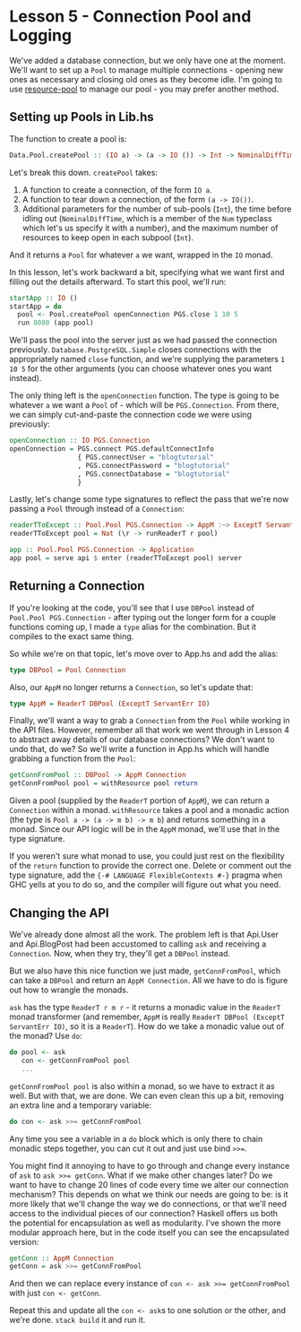 # Lesson 5 - Connection Pool and Logging

We've added a database connection, but we only have one at the moment.  We'll want to set up a `Pool` to manage multiple connections - opening new ones as necessary and closing old ones as they become idle.  I'm going to use [resource-pool](https://hackage.haskell.org/package/resource-pool-0.2.3.2/docs/Data-Pool.html) to manage our pool - you may prefer another method.

## Setting up Pools in Lib.hs

The function to create a pool is:
```haskell
Data.Pool.createPool :: (IO a) -> (a -> IO ()) -> Int -> NominalDiffTime -> Int -> IO (Pool a)
```

Let's break this down.  `createPool` takes:

1. A function to create a connection, of the form `IO a`.
2. A function to tear down a connection, of the form `(a -> IO())`.
3. Additional parameters for the number of sub-pools (`Int`), the time before idling out (`NominalDiffTime`, which is a member of the `Num` typeclass which let's us specify it with a number), and the maximum number of resources to keep open in each subpool (`Int`).

And it returns a `Pool` for whatever `a` we want, wrapped in the `IO` monad.

In this lesson, let's work backward a bit, specifying what we want first and filling out the details afterward.  To start this pool, we'll run:
```haskell
startApp :: IO ()
startApp = do
  pool <- Pool.createPool openConnection PGS.close 1 10 5
  run 8080 (app pool)
```

We'll pass the pool into the server just as we had passed the connection previously.  `Database.PostgreSQL.Simple` closes connections with the appropriately named `close` function, and we're supplying the parameters `1 10 5` for the other arguments (you can choose whatever ones you want instead).

The only thing left is the `openConnection` function.  The type is going to be whatever `a` we want a `Pool` of - which will be `PGS.Connection`.  From there, we can simply cut-and-paste the connection code we were using previously:
```haskell
openConnection :: IO PGS.Connection
openConnection = PGS.connect PGS.defaultConnectInfo
                 { PGS.connectUser = "blogtutorial"
                 , PGS.connectPassword = "blogtutorial"
                 , PGS.connectDatabase = "blogtutorial"
                 }
```

Lastly, let's change some type signatures to reflect the pass that we're now passing a `Pool` through instead of a `Connection`:
```haskell
readerTToExcept :: Pool.Pool PGS.Connection -> AppM :~> ExceptT ServantErr IO
readerTToExcept pool = Nat (\r -> runReaderT r pool)

app :: Pool.Pool PGS.Connection -> Application
app pool = serve api $ enter (readerTToExcept pool) server
```

## Returning a Connection

If you're looking at the code, you'll see that I use `DBPool` instead of `Pool.Pool PGS.Connection` - after typing out the longer form for a couple functions coming up, I made a `type` alias for the combination.  But it compiles to the exact same thing.

So while we're on that topic, let's move over to App.hs and add the alias:
```haskell
type DBPool = Pool Connection
```

Also, our `AppM` no longer returns a `Connection`, so let's update that:
```haskell
type AppM = ReaderT DBPool (ExceptT ServantErr IO)
```

Finally, we'll want a way to grab a `Connection` from the `Pool` while working in the API files.  However, remember all that work we went through in Lesson 4 to abstract away details of our database connections?  We don't want to undo that, do we?  So we'll write a function in App.hs which will handle grabbing a function from the `Pool`:
```haskell
getConnFromPool :: DBPool -> AppM Connection
getConnFromPool pool = withResource pool return
```

Given a pool (supplied by the `ReaderT` portion of `AppM`), we can return a `Connection` within a monad.  `withResource` takes a pool and a monadic action (the type is `Pool a -> (a -> m b) -> m b`) and returns something in a monad.  Since our API logic will be in the `AppM` monad, we'll use that in the type signature.

If you weren't sure what monad to use, you could just rest on the flexibility of the `return` function to provide the correct one.  Delete or comment out the type signature, add the `{-# LANGUAGE FlexibleContexts #-}` pragma when GHC yells at you to do so, and the compiler will figure out what you need.

## Changing the API

We've already done almost all the work.  The problem left is that Api.User and Api.BlogPost had been accustomed to calling `ask` and receiving a `Connection`.  Now, when they try, they'll get a `DBPool` instead.

But we also have this nice function we just made, `getConnFromPool`, which can take a `DBPool` and return an `AppM Connection`.  All we have to do is figure out how to wrangle the monads.

`ask` has the type `ReaderT r m r` - it returns a monadic value in the `ReaderT` monad transformer (and remember, `AppM` is really `ReaderT DBPool (ExceptT ServantErr IO)`, so it is a `ReaderT`).  How do we take a monadic value out of the monad?  Use `do`:
```haskell
do pool <- ask
   con <- getConnFromPool pool
   ...
```

`getConnFromPool pool` is also within a monad, so we have to extract it as well.  But with that, we are done.  We can even clean this up a bit, removing an extra line and a temporary variable:
```haskell
do con <- ask >>= getConnFromPool
```
Any time you see a variable in a `do` block which is only there to chain monadic steps together, you can cut it out and just use bind `>>=`.

You might find it annoying to have to go through and change every instance of `ask` to `ask >>= getConn`.  What if we make other changes later?  Do we want to have to change 20 lines of code every time we alter our connection mechanism?  This depends on what we think our needs are going to be: is it more likely that we'll change the way we do connections, or that we'll need access to the individual pieces of our connection?  Haskell offers us both the potential for encapsulation as well as modularity.  I've shown the more modular approach here, but in the code itself you can see the encapsulated version:
```haskell
getConn :: AppM Connection
getConn = ask >>= getConnFromPool
```
And then we can replace every instance of `con <- ask >>= getConnFromPool` with just `con <- getConn`.

Repeat this and update all the `con <- ask`s to one solution or the other, and we're done.  `stack build` it and run it.
